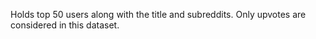 Holds top 50 users along with the title and subreddits. Only upvotes are considered in this dataset.